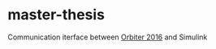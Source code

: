 # master-thesis
Communication iterface between [Orbiter 2016](http://orbit.medphys.ucl.ac.uk/) and Simulink


